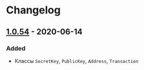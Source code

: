 # Changelog

## [1.0.54][] - 2020-06-14

### Added

- Классы `SecretKey`, `PublicKey`, `Address`, `Transaction`

[1.0.54]: https://github.com/umi-top/umi-core-php/releases/tag/v1.0.54